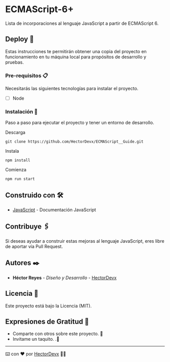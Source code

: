 # ECMAScript-6+
Lista de incorporaciones al lenguaje JavaScript a partir de ECMAScript 6.

## Deploy 🚀
Estas instrucciones te permitirán obtener una copia del proyecto en funcionamiento en tu máquina local para propósitos de desarrollo y pruebas.

### Pre-requisitos 📋
Necesitarás las siguientes tecnologías para instalar el proyecto.

- [ ] Node

### Instalación 🔧
Paso a paso para ejecutar el proyecto y tener un entorno de desarrollo.

Descarga
```
git clone https://github.com/HectorDevx/ECMAScript__Guide.git
```

Instala
```
npm install
```

Comienza
```
npm run start
```

## Construido con 🛠️
* [JavaScript](https://developer.mozilla.org/es/docs/Web/JavaScript) - Documentación JavaScript

## Contribuye 🖇️
Si deseas ayudar a construir estas mejoras al lenguaje JavaScript, eres libre de aportar vía Pull Request.

## Autores ✒️
* **Héctor Reyes** - *Diseño y Desarrollo* - [HectorDevx](https://github.com/HectorDevx)

## Licencia 📄
Este proyecto está bajo la Licencia (MIT).

## Expresiones de Gratitud 🎁

* Comparte con otros sobre este proyecto. 📢
* Invitame un taquito. .🌮

---
⌨️ con ❤️ por [HectorDevx](https://github.com/HectorDevx) 🐱‍🚀
